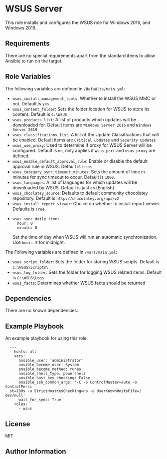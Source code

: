 WSUS Server
=========

This role installs and configures the WSUS role for Windows 2016, and Windows 2019.

Requirements
------------

There are no special requirements apart from the standard items to allow Ansible to run on the target.

Role Variables
--------------

The following variables are defined in `/defaults/main.yml`:
* `wsus_install_management_tools`: Whether to install the WSUS MMC or not.  Default is `yes`
* `wsus_content_folder`: Sets the folder location for WSUS to store its content.  Default is `C:\WSUS`
* `wsus_products_list`: A list of products which updates will be downloaded for. Default items are `Windows Server 2016` and `Windows Server 2019`
* `wsus_classifications_list`: A list of the Update Classifications that will be enabled. Default items are `Critical Updates` and `Security Updates`
* `wsus_use_proxy`: Used to determine if proxy for WSUS Server will be configured. Default is `no`, only applies if `wsus_port` and `wsus_proxy` are defined.
* `wsus_enable_default_approval_rule`: Enable or disable the default approval rule in WSUS. Default is `true`.
* `wsus_category_sync_timeout_minutes`: Sets the amount of time in minutes for sync timeout to occur.  Default is `1000`.
* `wsus_languages`: A list of languages for which updates will be downloaded by WSUS. Default is just `en` (English)
* `wsus_choclatey_source`: Defaults to default community chocolatey repository. Default is `http://chocolatey.org/api/v2`
* `wsus_install_report_viewer`: Choice on whether to install report viewer. Defaults is `True`.
* ```
  wsus_sync_daily_time:
    hour: 0
    minute: 0
  ```
  Set the time of day when WSUS will run an automatic synchronization. Use `hour: 0` for midnight.
 
The Following variables are defined in `/vars/main.yml`:
* `wsus_script_folder`: Sets the folder for storing WSUS scripts. Default is `C:\WSUS\Scripts\`
* `wsus_log_folder`: Sets the folder for logging WSUS related items. Default is `C:\WSUS\Logs`
* `wsus_facts`: Determines whether WSUS facts should be returned

Dependencies
------------

There are no known dependencies.

Example Playbook
----------------

An example playbook for using this role:
```
  ---
  - hosts: all
    vars:
      ansible_user: 'administrator'
      ansible_become_user: System
      ansible_become_method: runas
      ansible_shell_type: powershell
      ansible_host_key_checking: False
      ansible_ssh_common_args: '-C -o ControlMaster=auto -o   ControlPersi
  st=180s -o StrictHostKeyChecking=no -o UserKnownHostsFile=/ dev/null'
      wait_for_sync: True
    roles:
      - wsus
```

License
-------

MIT

Author Information
------------------

